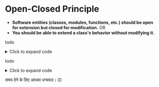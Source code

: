 # Open-Closed Principle

* **Software entities (classes, modules, functions, etc.) should be open for extension but closed for modification.** OR
* **You should be able to extend a class's behavior without modifying it.**

todo

<details>

<summary>Click to expand code</summary>

```java
// ************************** BAD CODE ************************** //
class CardIssuer {
    public void issueCard(String cardType) {
        if (cardType.equals("CREDIT")) {
            System.out.println("Issuing Credit Card.");
        } else if (cardType.equals("DEBIT")) {
            System.out.println("Issuing Debit Card.");
        } else if (cardType.equals("GIFT")) {
            System.out.println("Issuing Gift Card.");
        } // Adding new card types requires modifying this class.
        else {
            System.out.println("Unknown card type.");
        }
    }
}

public class App {
    public static void main(String[] args) {
        CardIssuer issuer = new CardIssuer();
        issuer.issueCard("CREDIT");
        issuer.issueCard("DEBIT");
        issuer.issueCard("GIFT");
        issuer.issueCard("PREPAID"); // This requires modifying CardIssuer
    }
}
```

</details>

todo

<details>

<summary>Click to expand code</summary>

```java
// ************************** GOOD CODE ************************** //
// Interface for Card Issuance
interface Card {
    void issue();
}

// Credit Card Implementation
class CreditCard implements Card {
    @Override
    public void issue() {
        System.out.println("Issuing Credit Card.");
    }
}

// Debit Card Implementation
class DebitCard implements Card {
    @Override
    public void issue() {
        System.out.println("Issuing Debit Card.");
    }
}

// Gift Card Implementation
class GiftCard implements Card {
    @Override
    public void issue() {
        System.out.println("Issuing Gift Card.");
    }
}

// Prepaid Card Implementation
class PrepaidCard implements Card {
    @Override
    public void issue() {
        System.out.println("Issuing Prepaid Card.");
    }
}

// Card Issuer Class - Now Open for Extension
class CardIssuer {
    public void issueCard(Card card) {
        card.issue();
    }
}

public class App {
    public static void main(String[] args) {
        CardIssuer issuer = new CardIssuer();

        issuer.issueCard(new CreditCard());
        issuer.issueCard(new DebitCard());
        issuer.issueCard(new GiftCard());
        issuer.issueCard(new PrepaidCard());
    }
}
```

</details>

समय देने के लिए आपका धन्यवाद। 🙃
